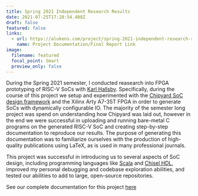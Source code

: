 ```yaml
---
title: Spring 2021 Independent Research Results
date: 2021-07-25T17:28:54.408Z
draft: false
featured: false
links:
  - url: https://alukens.com/project/spring-2021-independent-research-results/research_final_paper.pdf
    name: Project Documentation/Final Report Link
image:
  filename: featured
  focal_point: Smart
  preview_only: false
---
```

During the Spring 2021 semester, I conducted reasearch into FPGA prototyping of RISC-V SoCs with [Karl Hallsby](https://karl.hallsby.com/). Specifically, during the course of this project we setup and experimented with the [Chipyard SoC design framework](https://chipyard.readthedocs.io/en/latest/) and the Xilinx Arty A7-35T FPGA in order to generate SoCs with dynamically configurable IO. The majority of the semester long project was spend on understanding how Chipyard was laid out, however in the end we were successful in uploading and running bare-metal C programs on the generated RISC-V SoC and creating step-by-step documentation to reproduce our results. The purpose of generating this documentation was to familiarize ourselves with the production of high-quality publications using LaTeX, as is used in many professional journals.

This project was successful in introducing us to several aspects of SoC design, including programming languages like [Scala](https://www.scala-lang.org/) and [Chisel HDL](https://www.chisel-lang.org/), improved my personal debugging and codebase exploration abilities, and tested our abilities to add to large, open-source repositories.

See our complete documentation for this project [here](https://github.com/KarlJoad/ece497)